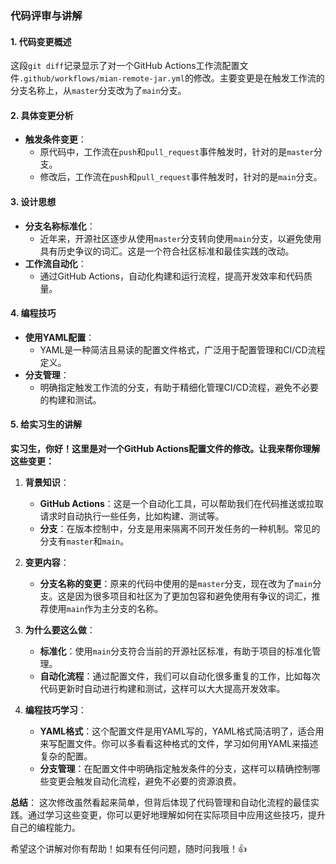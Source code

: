 ### 代码评审与讲解

#### 1. 代码变更概述
这段`git diff`记录显示了对一个GitHub Actions工作流配置文件`.github/workflows/mian-remote-jar.yml`的修改。主要变更是在触发工作流的分支名称上，从`master`分支改为了`main`分支。

#### 2. 具体变更分析
- **触发条件变更**：
  - 原代码中，工作流在`push`和`pull_request`事件触发时，针对的是`master`分支。
  - 修改后，工作流在`push`和`pull_request`事件触发时，针对的是`main`分支。

#### 3. 设计思想
- **分支名称标准化**：
  - 近年来，开源社区逐步从使用`master`分支转向使用`main`分支，以避免使用具有历史争议的词汇。这是一个符合社区标准和最佳实践的改动。
- **工作流自动化**：
  - 通过GitHub Actions，自动化构建和运行流程，提高开发效率和代码质量。

#### 4. 编程技巧
- **使用YAML配置**：
  - YAML是一种简洁且易读的配置文件格式，广泛用于配置管理和CI/CD流程定义。
- **分支管理**：
  - 明确指定触发工作流的分支，有助于精细化管理CI/CD流程，避免不必要的构建和测试。

#### 5. 给实习生的讲解

**实习生，你好！这里是对一个GitHub Actions配置文件的修改。让我来帮你理解这些变更：**

1. **背景知识**：
   - **GitHub Actions**：这是一个自动化工具，可以帮助我们在代码推送或拉取请求时自动执行一些任务，比如构建、测试等。
   - **分支**：在版本控制中，分支是用来隔离不同开发任务的一种机制。常见的分支有`master`和`main`。

2. **变更内容**：
   - **分支名称的变更**：原来的代码中使用的是`master`分支，现在改为了`main`分支。这是因为很多项目和社区为了更加包容和避免使用有争议的词汇，推荐使用`main`作为主分支的名称。

3. **为什么要这么做**：
   - **标准化**：使用`main`分支符合当前的开源社区标准，有助于项目的标准化管理。
   - **自动化流程**：通过配置文件，我们可以自动化很多重复的工作，比如每次代码更新时自动进行构建和测试，这样可以大大提高开发效率。

4. **编程技巧学习**：
   - **YAML格式**：这个配置文件是用YAML写的，YAML格式简洁明了，适合用来写配置文件。你可以多看看这种格式的文件，学习如何用YAML来描述复杂的配置。
   - **分支管理**：在配置文件中明确指定触发条件的分支，这样可以精确控制哪些变更会触发自动化流程，避免不必要的资源浪费。

**总结**：
这次修改虽然看起来简单，但背后体现了代码管理和自动化流程的最佳实践。通过学习这些变更，你可以更好地理解如何在实际项目中应用这些技巧，提升自己的编程能力。

希望这个讲解对你有帮助！如果有任何问题，随时问我哦！👍